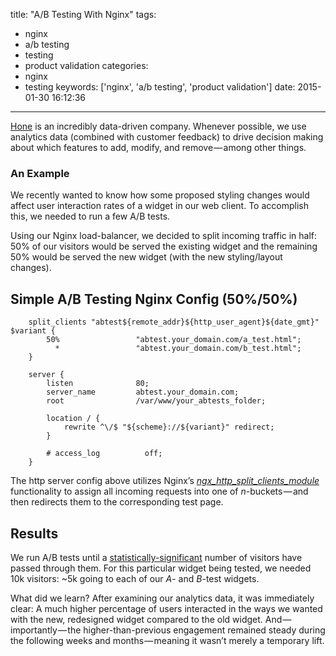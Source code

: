 title: "A/B Testing With Nginx"
tags:
 - nginx
 - a/b testing
 - testing
 - product validation
categories:
  - nginx
  - testing
keywords: ['nginx', 'a/b testing', 'product validation']
date: 2015-01-30 16:12:36
---

[Hone](//gohone.com) is an incredibly data-driven company. Whenever possible, we use analytics data (combined with customer feedback) to drive decision making about which features to add, modify, and remove — among other things.

### An Example
We recently wanted to know how some proposed styling changes would affect user interaction rates of a widget in our web client. To accomplish this, we needed to run a few A/B tests.

Using our Nginx load-balancer, we decided to split incoming traffic in half: 50% of our visitors would be served the existing widget and the remaining 50% would be served the new widget (with the new styling/layout changes).

## Simple A/B Testing Nginx Config (50%/50%)
```config
    split_clients "abtest${remote_addr}${http_user_agent}${date_gmt}" $variant {
        50%                 "abtest.your_domain.com/a_test.html";
          *                 "abtest.your_domain.com/b_test.html";
    }

    server {
        listen              80;
        server_name         abtest.your_domain.com;
        root                /var/www/your_abtests_folder;

        location / {
            rewrite ^\/$ "${scheme}://${variant}" redirect;
        }

        # access_log          off;
    }
```

The http server config above utilizes Nginx’s [*ngx_http_split_clients_module*](//nginx.org/en/docs/http/ngx_http_split_clients_module.html) functionality to assign all incoming requests into one of *n*-buckets — and then redirects them to the corresponding test page.

## Results
We run A/B tests until a [statistically-significant](//en.wikipedia.org/wiki/Statistical_significance) number of visitors have passed through them. For this particular widget being tested, we needed 10k visitors: ~5k going to each of our *A*- and *B*-test widgets.

What did we learn? After examining our analytics data, it was immediately clear: A much higher percentage of users interacted in the ways we wanted with the new, redesigned widget compared to the old widget. And — importantly — the higher-than-previous engagement remained steady during the following weeks and months — meaning it wasn’t merely a temporary lift.

